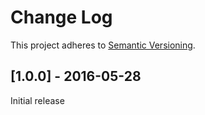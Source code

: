 # Change Log
This project adheres to [Semantic Versioning](http://semver.org/).

## [1.0.0] - 2016-05-28

Initial release

